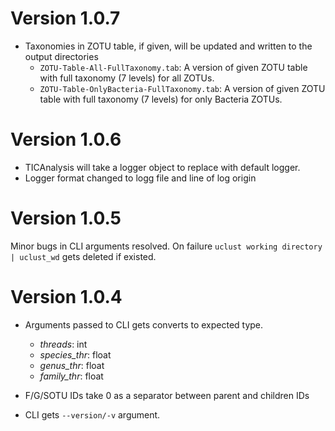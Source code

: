 # Version 1.0.7

- Taxonomies in ZOTU table, if given, will be updated and written to the output directories
  - `ZOTU-Table-All-FullTaxonomy.tab`: A version of given ZOTU table with full taxonomy (7 levels) for all ZOTUs.
  - `ZOTU-Table-OnlyBacteria-FullTaxonomy.tab`: A version of given ZOTU table with full taxonomy (7 levels) for only Bacteria ZOTUs.

# Version 1.0.6

- TICAnalysis will take a logger object to replace with default logger.
- Logger format changed to logg file and line of log origin

# Version 1.0.5

Minor bugs in CLI arguments resolved.
On failure `uclust working directory | uclust_wd` gets deleted if existed.

# Version 1.0.4

- Arguments passed to CLI gets converts to expected type.

  - *threads*: int
  - *species_thr*: float
  - *genus_thr*: float
  - *family_thr*: float

- F/G/SOTU IDs take 0 as a separator between parent and children IDs
- CLI gets `--version/-v` argument.